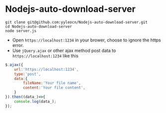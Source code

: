 # Nodejs-auto-download-server


```
git clone git@github.com:yyleocn/Nodejs-auto-download-server.git
cd Nodejs-auto-download-server
node server.js
```
* Open `https://localhost:1234` in your brower, choose to ignore the https error.
* Use `jQuery.ajax` or other ajax method post data to `https://localhost:1234` like this
``` javascript
$.ajax({
    url:'https://localhost:1234',
    type:'post',
    data:{
        fileName:'Your file name',
        content:'Your file content',
    }
}).then((data_)=>{
    console.log(data_);
});
```
